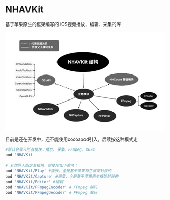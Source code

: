 # NHAVKit
基于苹果原生的框架编写的 iOS视频播放、编辑、采集的库



![NHAVKit-Structure](https://github.com/nenhall/NHAVKit/blob/master/NHAVKit-Structure.png)



目前是还在开发中，还不能使用cocoapod引入，后续按这种模式走

```ruby
#默认会导入所有模块：播放、采集、FFmpeg、X624
pod 'NHAVKit'

# 若想导入指定某模块，则使用如下命令：
pod 'NHAVKit/Play' #播放，全是基于苹果原生框架封装的
pod 'NHAVKit/Capture' #采集，全是基于苹果原生框架封装的
pod 'NHAVKit/Editor' #编辑
pod 'NHAVKit/FFmpegEncoder' # FFmpeg 编码
pod 'NHAVKit/FFmpegDecoder' # FFmpeg 解码
```